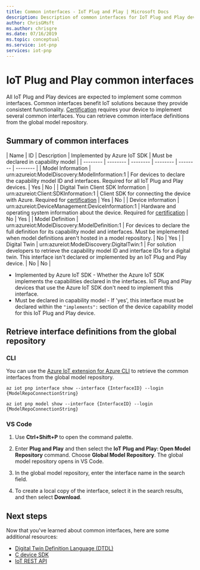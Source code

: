 ```yaml
---
title: Common interfaces - IoT Plug and Play | Microsoft Docs
description: Description of common interfaces for IoT Plug and Play developers
author: ChrisGMsft
ms.author: chrisgre
ms.date: 07/16/2019
ms.topic: conceptual
ms.service: iot-pnp
services: iot-pnp
---
```


# IoT Plug and Play common interfaces

All IoT Plug and Play devices are expected to implement some common interfaces. Common interfaces benefit IoT solutions because they provide consistent functionality. [Certification](tutorial-build-device-certification.md) requires your device to implement several common interfaces. You can retrieve common interface definitions from the global model repository.

## Summary of common interfaces

| Name | ID | Description | Implemented by Azure IoT SDK | Must be declared in capability model |
| -------- | -------- | -------- | -------- | -------- | -------- |
| Model Information | urn:azureiot:ModelDiscovery:ModelInformation:1 | For devices to declare the capability model ID and interfaces. Required for all IoT Plug and Play devices. | Yes | No |
| Digital Twin Client SDK Information | urn:azureiot:Client:SDKInformation:1 | Client SDK for connecting the device with Azure. Required for [certification](tutorial-build-device-certification.md) | Yes | No |
| Device information | urn:azureiot:DeviceManagement:DeviceInformation:1 | Hardware and operating system information about the device. Required for [certification](tutorial-build-device-certification.md) | No | Yes |
| Model Definition | urn:azureiot:ModelDiscovery:ModelDefinition:1 | For devices to declare the full definition for its capability model and interfaces. Must be implemented when model definitions aren't hosted in a model repository. | No | Yes |
| Digital Twin | urn:azureiot:ModelDiscovery:DigitalTwin:1 | For solution developers to retrieve the capability model ID and interface IDs for a digital twin. This interface isn't declared or implemented by an IoT Plug and Play device. | No | No |

- Implemented by Azure IoT SDK - Whether the Azure IoT SDK implements the capabilities declared in the interfaces. IoT Plug and Play devices that use the Azure IoT SDK don't need to implement this interface.
- Must be declared in capability model - If 'yes', this interface must be declared within the `"implements":` section of the device capability model for this IoT Plug and Play device.

## Retrieve interface definitions from the global repository

### CLI

You can use the [Azure IoT extension for Azure CLI](howto-install-pnp-cli.md) to retrieve the common interfaces from the global model repository.

```cmd/sh
az iot pnp interface show --interface {InterfaceID} --login {ModelRepoConnectionString}
```

```cmd/sh
az iot pnp model show --interface {InterfaceID} --login {ModelRepoConnectionString}
```

### VS Code

1. Use **Ctrl+Shift+P** to open the command palette.

1. Enter **Plug and Play** and then select the **IoT Plug and Play: Open Model Repository** command. Choose **Global Model Repository**. The global model repository opens in VS Code.

1. In the global model repository, enter the interface name in the search field.

1. To create a local copy of the interface, select it in the search results, and then select **Download**.

## Next steps

Now that you've learned about common interfaces, here are some additional resources:

- [Digital Twin Definition Language (DTDL)](https://aka.ms/DTDL)
- [C device SDK](https://docs.microsoft.com/azure/iot-hub/iot-c-sdk-ref/)
- [IoT REST API](https://docs.microsoft.com/rest/api/iothub/device)
